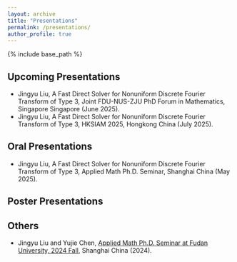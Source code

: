 ```yaml
---
layout: archive
title: "Presentations"
permalink: /presentations/
author_profile: true
---
```


{% include base_path %}

## Upcoming Presentations

- Jingyu Liu, A Fast Direct Solver for Nonuniform Discrete Fourier Transform of Type 3, Joint FDU-NUS-ZJU PhD Forum in Mathematics, Singapore Singapore (June 2025).
- Jingyu Liu, A Fast Direct Solver for Nonuniform Discrete Fourier Transform of Type 3, HKSIAM 2025, Hongkong China (July 2025).

## Oral Presentations

- Jingyu Liu, A Fast Direct Solver for Nonuniform Discrete Fourier Transform of Type 3, Applied Math Ph.D. Seminar, Shanghai China (May 2025).

## Poster Presentations

## Others

- Jingyu Liu and Yujie Chen, [Applied Math Ph.D. Seminar at Fudan University, 2024 Fall](https://amphds.yingzhouli.com/2024Fall.html), Shanghai China (2024).
